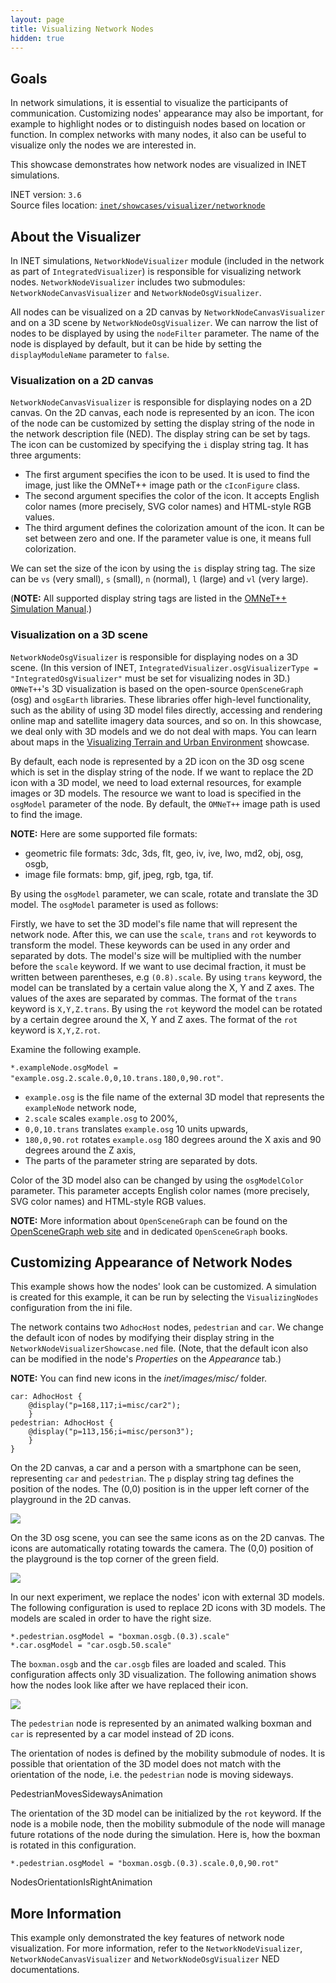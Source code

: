 ```yaml
---
layout: page
title: Visualizing Network Nodes
hidden: true
---
```


## Goals

In network simulations, it is essential to visualize the participants of
communication. Customizing nodes' appearance may also be important, for
example to highlight nodes or to distinguish nodes based on location or function.
In complex networks with many nodes, it also can be useful to visualize only the
nodes we are interested in.

This showcase demonstrates how network nodes are visualized in INET
simulations.

INET version: `3.6`<br>
Source files location: <a href="https://github.com/inet-framework/inet-showcases/tree/master/visualizer/networknode" target="_blank">`inet/showcases/visualizer/networknode`</a>

## About the Visualizer

In INET simulations, `NetworkNodeVisualizer` module (included in the
network as part of `IntegratedVisualizer`) is responsible for visualizing
network nodes. `NetworkNodeVisualizer` includes two submodules: 
`NetworkNodeCanvasVisualizer` and `NetworkNodeOsgVisualizer`.

All nodes can be visualized on a 2D canvas by `NetworkNodeCanvasVisualizer` 
and on a 3D scene by `NetworkNodeOsgVisualizer`. We can narrow the list of nodes 
to be displayed by using the `nodeFilter` parameter.
The name of the node is displayed by default, but it can be hide by setting the
`displayModuleName` parameter to `false`.

### Visualization on a 2D canvas

`NetworkNodeCanvasVisualizer` is responsible for displaying nodes on a 2D canvas. 
On the 2D canvas, each node is represented by an icon. The icon of the node can be 
customized  by setting the display string of the node in the network description file (NED). 
The display string can be set by tags. The icon can be customized
by specifying the `i` display string tag. It has three arguments:
- The first argument specifies the icon to be used. It is used 
to find the image, just like the OMNeT++ image path or the `cIconFigure` class.
- The second argument specifies the color of the icon. It accepts English color names 
(more precisely, SVG color names) and HTML-style RGB values.
- The third argument defines the colorization amount of the icon. It can be set 
between zero and one. If the parameter value is one, it means full colorization.

We can set the size of the icon by using the `is` display string tag. The size can be 
`vs` (very small), `s` (small), `n` (normal), `l` (large) and `vl` (very large).

(**NOTE:** All supported display string tags are listed in the 
<a href="https://omnetpp.org/doc/omnetpp/manual/#cha:display-strings" target="_blank">OMNeT++ Simulation Manual</a>.)

### Visualization on a 3D scene

`NetworkNodeOsgVisualizer` is responsible for displaying nodes on a 3D scene.
(In this version of INET, `IntegratedVisualizer.osgVisualizerType = "IntegratedOsgVisualizer"` 
must be set for visualizing nodes in 3D.)
`OMNeT++`'s 3D visualization is based on the open-source `OpenSceneGraph` (osg) and 
`osgEarth` libraries. These libraries offer high-level functionality, 
such as the ability of using 3D model files directly, accessing and rendering 
online map and satellite imagery data sources, and so on. In this showcase, we deal
only with 3D models and we do not deal with maps. You can learn about maps 
in the <a href="https://inet.omnetpp.org/inet-showcases//visualizer/earth/" target="_blank">Visualizing Terrain and Urban Environment</a> showcase.

By default, each node is represented by a 2D icon on the 3D osg scene which is set 
in the display string of the node. If we want to replace the 2D icon with a 3D model, 
we need to load external resources, for example images or 3D models. 
The resource we want to load is specified in the `osgModel` parameter of the node.
By default, the `OMNeT++` image path is used to find the image.

**NOTE:** Here are some supported file formats:
- geometric file formats: 3dc, 3ds, flt, geo, iv, ive, lwo, md2, obj, osg, osgb,
- image file formats: bmp, gif, jpeg, rgb, tga, tif.

By using the `osgModel` parameter, we can scale, rotate and translate the 3D model.
The `osgModel` parameter is used as follows:

Firstly, we have to set the 3D model's file name that will represent the network node.
After this, we can use the `scale`, `trans` and `rot` keywords to transform the model.
These keywords can be used in any order and separated by dots. The model's size 
will be multiplied with the number before the `scale` keyword. If we want to use 
decimal fraction, it must be written between parentheses, e.g `(0.8).scale`.
By using `trans` keyword, the model can be translated by a certain value along 
the X, Y and Z axes. The values of the axes are separated by commas.
The format of the `trans` keyword is `X,Y,Z.trans`. 
By using the `rot` keyword the model can be rotated by a certain degree
around the X, Y and Z axes. The format of the `rot` keyword is `X,Y,Z.rot`.

Examine the following example.

`*.exampleNode.osgModel = "example.osg.2.scale.0,0,10.trans.180,0,90.rot"`.<br>

- `example.osg` is the file name of the external 3D model that represents 
the `exampleNode` network node,
- `2.scale` scales `example.osg` to 200%,
- `0,0,10.trans` translates `example.osg` 10 units upwards,
- `180,0,90.rot` rotates `example.osg` 180 degrees around the X axis 
and 90 degrees around the Z axis,
- The parts of the parameter string are separated by dots.

Color of the 3D model also can be changed by using the `osgModelColor` parameter.
This parameter accepts English color names (more precisely, SVG color names) 
and HTML-style RGB values.

**NOTE:** More information about `OpenSceneGraph` can be found on the 
<a href="http://www.openscenegraph.org" target="_blank">OpenSceneGraph web site</a> 
and in dedicated `OpenSceneGraph` books.

## Customizing Appearance of Network Nodes

This example shows how the nodes' look can be customized. A simulation is created
for this example, it can be run by selecting the `VisualizingNodes`
configuration from the ini file.

The network contains two `AdhocHost` nodes, `pedestrian` and
`car`. We change the default icon of nodes by
modifying their display string in the
`NetworkNodeVisualizerShowcase.ned` file. (Note, that the default icon also
can be modified in the node's *Properties* on the *Appearance* tab.)

**NOTE:** You can find new icons in the *inet/images/misc/* folder.

``` {.snippet}
car: AdhocHost {
    @display("p=168,117;i=misc/car2");
    }
pedestrian: AdhocHost {
    @display("p=113,156;i=misc/person3");
    }
}
```

On the 2D canvas, a car and a person with a smartphone can be seen, 
representing `car` and `pedestrian`. The `p` display string tag defines 
the position of the nodes. The (0,0) position is in the upper left corner 
of the playground in the 2D canvas.

<img src="VisualizingNodes_v1019.png" class="screen" />

On the 3D osg scene, you can see the same icons as on the 2D canvas.
The icons are automatically rotating towards the camera. The (0,0) position
of the playground is the top corner of the green field.

<img src="Icons_on_osgscene.png" class="screen" />

In our next experiment, we replace the nodes' icon with external 3D models. 
The following configuration is used to replace 2D icons with 3D models.
The models are scaled in order to have the right size.

``` {.snippet}
*.pedestrian.osgModel = "boxman.osgb.(0.3).scale"
*.car.osgModel = "car.osgb.50.scale"
```

The `boxman.osgb` and the `car.osgb` files are loaded and scaled.
This configuration affects only 3D visualization. The following animation shows
how the nodes look like after we have replaced their icon.

<img src="Models_Loaded.png" class="screen" />

The `pedestrian` node is represented by an animated walking
boxman and `car` is represented by a car model instead of 2D
icons.

The orientation of nodes is defined by the mobility submodule of nodes.
It is possible that orientation of the 3D model does not match 
with the orientation of the node, i.e. the `pedestrian` node is moving sideways.

PedestrianMovesSidewaysAnimation

The orientation of the 3D model can be initialized by the `rot` keyword.
If the node is a mobile node, then the mobility submodule of the node
will manage future rotations of the node during the simulation.
Here is, how the boxman is rotated in this configuration.

``` {.snippet}
*.pedestrian.osgModel = "boxman.osgb.(0.3).scale.0,0,90.rot"
```

NodesOrientationIsRightAnimation

<!-- <p><video autoplay loop controls onclick="this.paused ? this.play() : this.pause();" width="774" height="490" src="CustomizedRotateCam_v2.mp4"></video></p> -->

## More Information

This example only demonstrated the key features of network node visualization.
For more information, refer to the `NetworkNodeVisualizer`, `NetworkNodeCanvasVisualizer` 
and `NetworkNodeOsgVisualizer` NED documentations.

<!--
## Discussion

Use <a href="https://github.com/inet-framework/inet-showcases/issues/"
target="_blank">this page</a> in the GitHub issue tracker for commenting on
this showcase.
-->
